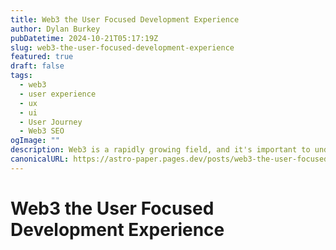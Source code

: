 ```yaml
---
title: Web3 the User Focused Development Experience
author: Dylan Burkey
pubDatetime: 2024-10-21T05:17:19Z
slug: web3-the-user-focused-development-experience
featured: true
draft: false
tags:
  - web3
  - user experience
  - ux
  - ui
  - User Journey
  - Web3 SEO
ogImage: ""
description: Web3 is a rapidly growing field, and it's important to understand how users interact with it.
canonicalURL: https://astro-paper.pages.dev/posts/web3-the-user-focused-development-experience/
---
```


# Web3 the User Focused Development Experience